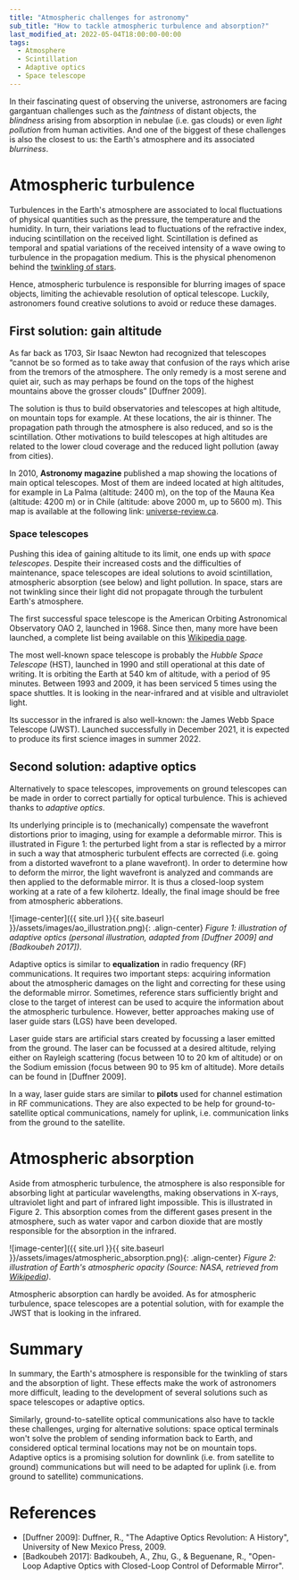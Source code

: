 ```yaml
---
title: "Atmospheric challenges for astronomy"
sub_title: "How to tackle atmospheric turbulence and absorption?"
last_modified_at: 2022-05-04T18:00:00-00:00
tags: 
  - Atmosphere
  - Scintillation
  - Adaptive optics
  - Space telescope
---
```

In their fascinating quest of observing the universe, astronomers are facing gargantuan challenges such as the *faintness* of distant objects, the *blindness* arising from absorption in nebulae (i.e. gas clouds) or even *light pollution* from human activities. And one of the biggest of these challenges is also the closest to us: the Earth's atmosphere and its associated *blurriness*.


# Atmospheric turbulence
Turbulences in the Earth's atmosphere are associated to local fluctuations of physical quantities such as the pressure, the temperature and the humidity. In turn, their variations lead to fluctuations of the refractive index, inducing scintillation on the received light. Scintillation is defined as temporal and spatial variations of the received intensity of a wave owing to turbulence in the propagation medium. This is the physical phenomenon behind the [twinkling of stars](https://www.focals.be/2022/05/01/twinkling.html).

Hence, atmospheric turbulence is responsible for blurring images of space objects, limiting the achievable resolution of optical telescope. Luckily, astronomers found creative solutions to avoid or reduce these damages.


## First solution: gain altitude

As far back as 1703, Sir Isaac Newton had recognized that telescopes “cannot be so formed as to take away that confusion of the rays which arise from the tremors of the atmosphere. The only remedy is a most serene and quiet air, such as may perhaps be found on the tops of the highest mountains above the grosser clouds” [Duffner 2009].

The solution is thus to build observatories and telescopes at high altitude, on mountain tops for example. At these locations, the air is thinner. The propagation path through the atmosphere is also reduced, and so is the scintillation. Other motivations to build telescopes at high altitudes are related to the lower cloud coverage and the reduced light pollution (away from cities).

In 2010, **Astronomy magazine** published a map showing the locations of main optical telescopes. Most of them are indeed located at high altitudes, for example in La Palma (altitude: 2400 m), on the top of the Mauna Kea (altitude: 4200 m) or in Chile (altitude: above 2000 m, up to 5600 m). This map is available at the following link: [universe-review.ca](https://universe-review.ca/R08-11-instruments.htm).


### Space telescopes
Pushing this idea of gaining altitude to its limit, one ends up with *space telescopes*. Despite their increased costs and the difficulties of maintenance, space telescopes are ideal solutions to avoid scintillation, atmospheric absorption (see below) and light pollution. In space, stars are not twinkling since their light did not propagate through the turbulent Earth's atmosphere.

The first successful space telescope is the American Orbiting Astronomical Observatory OAO 2, launched in 1968. Since then, many more have been launched, a complete list being available on this [Wikipedia page](https://en.wikipedia.org/wiki/List_of_space_telescopes).

The most well-known space telescope is probably the *Hubble Space Telescope* (HST), launched in 1990 and still operational at this date of writing. It is orbiting the Earth at 540 km of altitude, with a period of 95 minutes. Between 1993 and 2009, it has been serviced 5 times using the space shuttles. It is looking in the near-infrared and at visible and ultraviolet light.

Its successor in the infrared is also well-known: the James Webb Space Telescope (JWST). Launched successfully in December 2021, it is expected to produce its first science images in summer 2022.


## Second solution: adaptive optics
Alternatively to space telescopes, improvements on ground telescopes can be made in order to correct partially for optical turbulence. This is achieved thanks to *adaptive optics*.

Its underlying principle is to (mechanically) compensate the wavefront distortions prior to imaging, using for example a deformable mirror.  This is illustrated in Figure 1: the perturbed light from a star is reflected by a mirror in such a way that atmospheric turbulent effects are corrected (i.e. going from a distorted wavefront to a plane wavefront). In order to determine how to deform the mirror, the light wavefront is analyzed and commands are then applied to the deformable mirror. It is thus a closed-loop system working at a rate of a few kilohertz. Ideally, the final image should be free from atmospheric abberations.

![image-center]({{ site.url }}{{ site.baseurl }}/assets/images/ao_illustration.png){: .align-center}
*Figure 1: illustration of adaptive optics (personal illustration, adapted from [Duffner 2009] and [Badkoubeh 2017])*.

Adaptive optics is similar to **equalization** in radio frequency (RF) communications. It requires two important steps: acquiring information about the atmospheric damages on the light and correcting for these using the deformable mirror. Sometimes, reference stars sufficiently bright and close to the target of interest can be used to acquire the information about the atmospheric turbulence. However, better approaches making use of laser guide stars (LGS) have been developed.

Laser guide stars are artificial stars created by focussing a laser emitted from the ground. The laser can be focussed at a desired altitude, relying either on Rayleigh scattering (focus between 10 to 20 km of altitude) or on the Sodium emission (focus between 90 to 95 km of altitude). More details can be found in [Duffner 2009].

In a way, laser guide stars are similar to **pilots** used for channel estimation in RF communications. They are also expected to be help for ground-to-satellite optical communications, namely for uplink, i.e. communication links from the ground to the satellite.

# Atmospheric absorption
Aside from atmospheric turbulence, the atmosphere is also responsible for absorbing light at particular wavelengths, making observations in X-rays, ultraviolet light and part of infrared light impossible. This is illustrated in Figure 2. This absorption comes from the different gases present in the atmosphere, such as water vapor and carbon dioxide that are mostly responsible for the absorption in the infrared.

![image-center]({{ site.url }}{{ site.baseurl }}/assets/images/atmospheric_absorption.png){: .align-center}
*Figure 2: illustration of Earth's atmospheric opacity (Source: NASA, retrieved from [Wikipedia](https://en.wikipedia.org/wiki/James_Webb_Space_Telescope#/media/File:Atmospheric_electromagnetic_opacity.svg))*.

Atmospheric absorption can hardly be avoided. As for atmospheric turbulence, space telescopes are a potential solution, with for example the JWST that is looking in the infrared.

# Summary
In summary, the Earth's atmosphere is responsible for the twinkling of stars and the absorption of light. These effects make the work of astronomers more difficult, leading to the development of several solutions such as space telescopes or adaptive optics.

Similarly, ground-to-satellite optical communications also have to tackle these challenges, urging for alternative solutions: space optical terminals won't solve the problem of sending information back to Earth, and considered optical terminal locations may not be on mountain tops. Adaptive optics is a promising solution for downlink (i.e. from satellite to ground) communications but will need to be adapted for uplink (i.e. from ground to satellite) communications.

# References
- [Duffner 2009]: Duffner, R., "The Adaptive Optics Revolution: A History", University of New Mexico Press, 2009.
- [Badkoubeh 2017]: Badkoubeh, A., Zhu, G., & Beguenane, R., "Open-Loop Adaptive Optics with Closed-Loop Control of Deformable Mirror".
